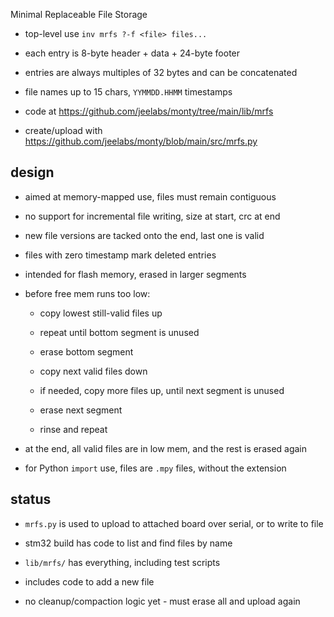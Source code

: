 Minimal Replaceable File Storage

* top-level use `inv mrfs ?-f <file> files...`

* each entry is 8-byte header + data + 24-byte footer

* entries are always multiples of 32 bytes and can be concatenated

* file names up to 15 chars, `YYMMDD.HHMM` timestamps

* code at <https://github.com/jeelabs/monty/tree/main/lib/mrfs>

* create/upload with <https://github.com/jeelabs/monty/blob/main/src/mrfs.py>

## design

* aimed at memory-mapped use, files must remain contiguous

* no support for incremental file writing, size at start, crc at end

* new file versions are tacked onto the end, last one is valid

* files with zero timestamp mark deleted entries

* intended for flash memory, erased in larger segments

* before free mem runs too low:

	* copy lowest still-valid files up

	* repeat until bottom segment is unused

	* erase bottom segment

	* copy next valid files down

	* if needed, copy more files up, until next segment is unused

	* erase next segment

	* rinse and repeat

* at the end, all valid files are in low mem, and the rest is erased again

* for Python `import` use, files are `.mpy` files, without the extension

## status

* `mrfs.py` is used to upload to attached board over serial, or to write to file

* stm32 build has code to list and find files by name

* `lib/mrfs/` has everything, including test scripts

* includes code to add a new file

* no cleanup/compaction logic yet - must erase all and upload again